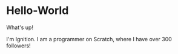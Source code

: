# Hello-World

What's up!

I'm Ignition. I am a programmer on Scratch, where I have over 300 followers!
